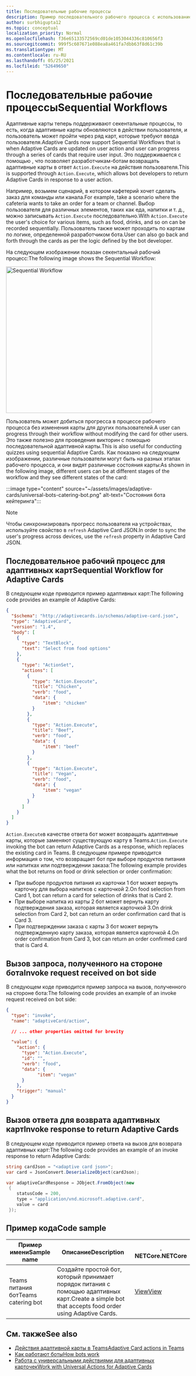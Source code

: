 ```yaml
---
title: Последовательные рабочие процессы
description: Пример последовательного рабочего процесса с использованием универсальных действий
author: surbhigupta12
ms.topic: conceptual
localization_priority: Normal
ms.openlocfilehash: f36e65133572569cd01de1053044336c810656f3
ms.sourcegitcommit: 999f5c607671e088ea8a461fa7dbb63f8d61c39b
ms.translationtype: MT
ms.contentlocale: ru-RU
ms.lasthandoff: 05/25/2021
ms.locfileid: "52649650"
---
```

# <a name="sequential-workflows"></a><span data-ttu-id="07b3d-103">Последовательные рабочие процессы</span><span class="sxs-lookup"><span data-stu-id="07b3d-103">Sequential Workflows</span></span>

<span data-ttu-id="07b3d-104">Адаптивные карты теперь поддерживают секентальные процессы, то есть, когда адаптивные карты обновляются в действии пользователя, и пользователь может пройти через ряд карт, которые требуют ввода пользователя.</span><span class="sxs-lookup"><span data-stu-id="07b3d-104">Adaptive Cards now support Sequential Workflows that is when Adaptive Cards are updated on user action and user can progress through a series of cards that require user input.</span></span> <span data-ttu-id="07b3d-105">Это поддерживается с помощью , что позволяет разработчикам-ботам возвращать адаптивные карты в ответ `Action.Execute` на действия пользователя.</span><span class="sxs-lookup"><span data-stu-id="07b3d-105">This is supported through `Action.Execute`, which allows bot developers to return Adaptive Cards in response to a user action.</span></span>

<span data-ttu-id="07b3d-106">Например, возьмем сценарий, в котором кафетерий хочет сделать заказ для команды или канала.</span><span class="sxs-lookup"><span data-stu-id="07b3d-106">For example, take a scenario where the cafeteria wants to take an order for a team or channel.</span></span> <span data-ttu-id="07b3d-107">Выбор пользователя для различных элементов, таких как еда, напитки и т. д., можно записывать `Action.Execute` последовательно.</span><span class="sxs-lookup"><span data-stu-id="07b3d-107">With `Action.Execute` the user's choice for various items, such as food, drinks, and so on can be recorded sequentially.</span></span> <span data-ttu-id="07b3d-108">Пользователь также может проходить по картам по логике, определенной разработчиком бота.</span><span class="sxs-lookup"><span data-stu-id="07b3d-108">User can also go back and forth through the cards as per the logic defined by the bot developer.</span></span> <br/>

<span data-ttu-id="07b3d-109">На следующем изображении показан секентальный рабочий процесс:</span><span class="sxs-lookup"><span data-stu-id="07b3d-109">The following image shows the Sequential Workflow:</span></span>

<img src="~/assets/images/bots/sequentialWorkflow.gif" alt="Sequential Workflow" width="400"/>

<span data-ttu-id="07b3d-110">Пользователь может добиться прогресса в процессе рабочего процесса без изменения карты для других пользователей.</span><span class="sxs-lookup"><span data-stu-id="07b3d-110">A user can progress through their workflow without modifying the card for other users.</span></span> <span data-ttu-id="07b3d-111">Это также полезно для проведения викторин с помощью последовательной адаптивной карты.</span><span class="sxs-lookup"><span data-stu-id="07b3d-111">This is also useful for conducting quizzes using sequential Adaptive Cards.</span></span> <span data-ttu-id="07b3d-112">Как показано на следующем изображении, различные пользователи могут быть на разных этапах рабочего процесса, и они видят различные состояния карты:</span><span class="sxs-lookup"><span data-stu-id="07b3d-112">As shown in the following image, different users can be at different stages of the workflow and they see different states of the card:</span></span>

:::image type="content" source="~/assets/images/adaptive-cards/universal-bots-catering-bot.png" alt-text="Состояния бота кейтеринга":::

> [!NOTE]
> <span data-ttu-id="07b3d-114">Чтобы синхронизировать прогресс пользователя на устройствах, используйте свойство в `refresh` Adaptive Card JSON.</span><span class="sxs-lookup"><span data-stu-id="07b3d-114">In order to sync the user's progress across devices, use the `refresh` property in Adaptive Card JSON.</span></span>

## <a name="sequential-workflow-for-adaptive-cards"></a><span data-ttu-id="07b3d-115">Последовательное рабочий процесс для адаптивных карт</span><span class="sxs-lookup"><span data-stu-id="07b3d-115">Sequential Workflow for Adaptive Cards</span></span>

<span data-ttu-id="07b3d-116">В следующем коде приводится пример адаптивных карт:</span><span class="sxs-lookup"><span data-stu-id="07b3d-116">The following code provides an example of Adaptive Cards:</span></span>

```JSON
{
  "$schema": "http://adaptivecards.io/schemas/adaptive-card.json",
  "type": "AdaptiveCard",
  "version": "1.4",
  "body": [
    {
      "type": "TextBlock",
      "text": "Select from food options"
    },
    { 
      "type": "ActionSet",
      "actions": [
        {
          "type": "Action.Execute",
          "title": "Chicken",
          "verb": "food",
          "data": {
              "item": "chicken"
          }
        },
        {
          "type": "Action.Execute",
          "title": "Beef",
          "verb": "food",
          "data": {
              "item": "beef"
          }
        },
        {
          "type": "Action.Execute",
          "title": "Vegan",
          "verb": "food",
          "data": {
              "item": "vegan"
          }
        }
      ]
    }
  ]
}
```

<span data-ttu-id="07b3d-117">`Action.Execute`в качестве ответа бот может возвращать адаптивные карты, которые заменяют существующую карту в Teams.</span><span class="sxs-lookup"><span data-stu-id="07b3d-117">`Action.Execute` invoking the bot can return Adaptive Cards as a response, which replaces the existing card in Teams.</span></span>
<span data-ttu-id="07b3d-118">В следующем примере приводится информация о том, что возвращает бот при выборе продуктов питания или напитках или подтверждении заказа:</span><span class="sxs-lookup"><span data-stu-id="07b3d-118">The following example provides what the bot returns on food or drink selection or order confirmation:</span></span>

* <span data-ttu-id="07b3d-119">При выборе продуктов питания из карточки 1 бот может вернуть карточку для выбора напитков с карточкой 2.</span><span class="sxs-lookup"><span data-stu-id="07b3d-119">On food selection from Card 1, bot can return a card for selection of drinks that is Card 2.</span></span>
* <span data-ttu-id="07b3d-120">При выборе напитка из карты 2 бот может вернуть карту подтверждения заказа, которая является карточкой 3.</span><span class="sxs-lookup"><span data-stu-id="07b3d-120">On drink selection from Card 2, bot can return an order confirmation card that is Card 3.</span></span>
* <span data-ttu-id="07b3d-121">При подтверждении заказа с карты 3 бот может вернуть подтвержденную карту заказа, которая является карточкой 4.</span><span class="sxs-lookup"><span data-stu-id="07b3d-121">On order confirmation from Card 3, bot can return an order confirmed card that is Card 4.</span></span>

## <a name="invoke-request-received-on-bot-side"></a><span data-ttu-id="07b3d-122">Вызов запроса, полученного на стороне бота</span><span class="sxs-lookup"><span data-stu-id="07b3d-122">Invoke request received on bot side</span></span>

<span data-ttu-id="07b3d-123">В следующем коде приводится пример запроса на вызов, полученного на стороне бота:</span><span class="sxs-lookup"><span data-stu-id="07b3d-123">The following code provides an example of an invoke request received on bot side:</span></span>

```JSON
{ 
  "type": "invoke",
  "name": "adaptiveCard/action",

  // ... other properties omitted for brevity

  "value": { 
    "action": { 
      "type": "Action.Execute", 
      "id": "", 
      "verb": "food",
      "data": { 
            "item": "vegan"
      } 
    },
    "trigger": "manual" 
  }
}
```

## <a name="invoke-response-to-return-adaptive-cards"></a><span data-ttu-id="07b3d-124">Вызов ответа для возврата адаптивных карт</span><span class="sxs-lookup"><span data-stu-id="07b3d-124">Invoke response to return Adaptive Cards</span></span>

<span data-ttu-id="07b3d-125">В следующем коде приводится пример ответа на вызов для возврата адаптивных карт:</span><span class="sxs-lookup"><span data-stu-id="07b3d-125">The following code provides an example of an invoke response to return Adaptive Cards:</span></span>

```C#
string cardJson = "<adaptive card json>";
var card = JsonConvert.DeserializeObject(cardJson);

var adaptiveCardResponse = JObject.FromObject(new
 {
    statusCode = 200,
    type = "application/vnd.microsoft.adaptive.card",
    value = card
 });
```

## <a name="code-sample"></a><span data-ttu-id="07b3d-126">Пример кода</span><span class="sxs-lookup"><span data-stu-id="07b3d-126">Code sample</span></span>

|<span data-ttu-id="07b3d-127">Пример имени</span><span class="sxs-lookup"><span data-stu-id="07b3d-127">Sample name</span></span> | <span data-ttu-id="07b3d-128">Описание</span><span class="sxs-lookup"><span data-stu-id="07b3d-128">Description</span></span> | <span data-ttu-id="07b3d-129">. NETCore</span><span class="sxs-lookup"><span data-stu-id="07b3d-129">.NETCore</span></span> |
|----------------|-----------------|--------------|
| <span data-ttu-id="07b3d-130">Teams питания бот</span><span class="sxs-lookup"><span data-stu-id="07b3d-130">Teams catering bot</span></span> | <span data-ttu-id="07b3d-131">Создайте простой бот, который принимает порядок питания с помощью адаптивных карт.</span><span class="sxs-lookup"><span data-stu-id="07b3d-131">Create a simple bot that accepts food order using Adaptive Cards.</span></span> |[<span data-ttu-id="07b3d-132">View</span><span class="sxs-lookup"><span data-stu-id="07b3d-132">View</span></span>](https://github.com/OfficeDev/Microsoft-Teams-Samples/tree/main/samples/bot-teams-catering/csharp)|

## <a name="see-also"></a><span data-ttu-id="07b3d-133">См. также</span><span class="sxs-lookup"><span data-stu-id="07b3d-133">See also</span></span>

* [<span data-ttu-id="07b3d-134">Действия адаптивной карты в Teams</span><span class="sxs-lookup"><span data-stu-id="07b3d-134">Adaptive Card actions in Teams</span></span>](~/task-modules-and-cards/cards/cards-actions.md#adaptive-cards-actions)
* [<span data-ttu-id="07b3d-135">Как работают боты</span><span class="sxs-lookup"><span data-stu-id="07b3d-135">How bots work</span></span>](/azure/bot-service/bot-builder-basics?view=azure-bot-service-4.0&preserve-view=true)
* [<span data-ttu-id="07b3d-136">Работа с универсальными действиями для адаптивных карточек</span><span class="sxs-lookup"><span data-stu-id="07b3d-136">Work with Universal Actions for Adaptive Cards</span></span>](Work-with-universal-actions-for-adaptive-cards.md)
